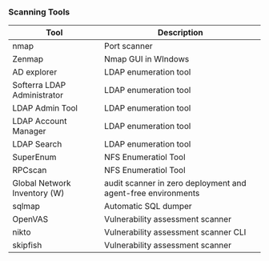 ### Scanning Tools
|Tool|Description|
|---|---|
|nmap|Port scanner|
|Zenmap|Nmap GUI in WIndows|
|AD explorer| LDAP enumeration tool|
|Softerra LDAP Administrator| LDAP enumeration tool|
|LDAP Admin Tool| LDAP enumeration tool|
|LDAP Account Manager|LDAP enumeration tool|
|LDAP Search|LDAP enumeration tool|
|SuperEnum |NFS Enumeratiol Tool|
|RPCscan|NFS Enumeratiol Tool|
|Global Network Inventory (W)|audit scanner in zero deployment and agent-free environments|
|sqlmap|Automatic SQL dumper|
|OpenVAS| Vulnerability assessment scanner|docker run -d -p 443:443 --name openvas mikesplain/openvas|
|nikto|Vulnerability assessment scanner CLI|
|skipfish|Vulnerability assessment scanner|
